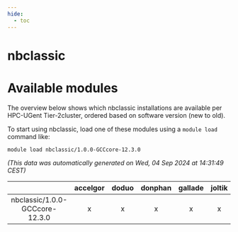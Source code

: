 ```yaml
---
hide:
  - toc
---
```


nbclassic
=========

# Available modules


The overview below shows which nbclassic installations are available per HPC-UGent Tier-2cluster, ordered based on software version (new to old).

To start using nbclassic, load one of these modules using a `module load` command like:

```shell
module load nbclassic/1.0.0-GCCcore-12.3.0
```

*(This data was automatically generated on Wed, 04 Sep 2024 at 14:31:49 CEST)*  

| |accelgor|doduo|donphan|gallade|joltik|shinx|skitty|
| :---: | :---: | :---: | :---: | :---: | :---: | :---: | :---: |
|nbclassic/1.0.0-GCCcore-12.3.0|x|x|x|x|x|x|x|
